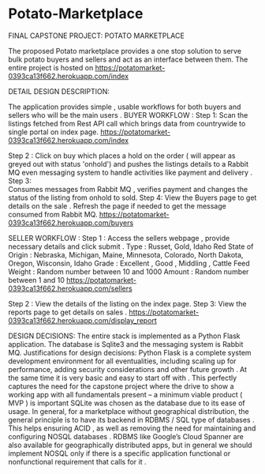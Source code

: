 # Potato-Marketplace

FINAL CAPSTONE PROJECT: POTATO MARKETPLACE 

The proposed Potato marketplace provides a one stop solution to serve bulk potato buyers and sellers and act as an interface between them.  The entire project is hosted on 
https://potatomarket-0393ca13f662.herokuapp.com/index


DETAIL DESIGN DESCRIPTION: 

The application provides  simple , usable workflows for both buyers and sellers who will be the main users .
BUYER WORKFLOW : 
Step 1: 
Scan the listings fetched from Rest API call which brings data from countrywide to single portal on index page.  https://potatomarket-0393ca13f662.herokuapp.com/index
 
Step 2 :
 Click on buy which places a hold on the order ( will appear as greyed out with status 'onhold') and pushes the listings details to a Rabbit MQ even messaging system to handle  activities like payment and delivery . 
Step 3:  
Consumes messages from Rabbit MQ , verifies payment and changes the status of the listing from onhold to sold. 
Step 4: 
View the Buyers  page  to get details on the sale . Refresh the page if needed to get the message consumed from Rabbit MQ.
https://potatomarket-0393ca13f662.herokuapp.com/buyers

SELLER WORKFLOW :
Step 1 : 
Access the sellers webpage , provide necessary details and click submit . 
    Type : Russet, Gold, Idaho Red
   State of Origin : Nebraska, Michigan, Maine, Minnesota, Colorado, North Dakota, Oregon, Wisconsin, Idaho
   Grade  : Excellent , Good , Middling , Cattle Feed
   Weight : Random number between 10 and 1000
   Amount : Random number between 1 and 10
https://potatomarket-0393ca13f662.herokuapp.com/sellers

Step 2 :
 View the details of the listing on the index page.
Step 3: 
View the reports page  to get details on sales . 
 https://potatomarket-0393ca13f662.herokuapp.com/display_report

DESIGN DECISIONS: 
The entire stack is implemented as a Python Flask application. The database is Sqlite3  and the messaging system is Rabbit MQ. 
Justifications for design decisions:
Python Flask is a complete system development environment for all eventualities, including scaling up for performance, adding security considerations and other future growth . At the same time it is very basic and easy to start off with . This perfectly captures the need for the capstone project where the drive to show a working app with all fundamentals present – a minimum viable product ( MVP ) is important 
SQLite was chosen as the database due to its ease of usage. In general, for  a marketplace without geographical distribution, the general principle is to have its backend in RDBMS / SQL type of databases . This helps ensuring ACID , as well as removing the need for maintaining and configuring NOSQL databases .
RDBMS like Google’s Cloud Spanner are also available for geographically distributed apps, but in general we should implement NOSQL only if there is a specific application functional or nonfunctional requirement that calls for it . 


